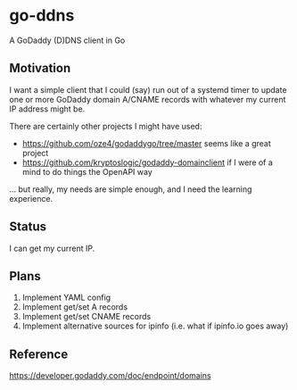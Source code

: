 # go-ddns
A GoDaddy (D)DNS client in Go

## Motivation

I want a simple client that I could (say) run out of a systemd timer
to update one or more GoDaddy domain A/CNAME records with whatever my
current IP address might be.

There are certainly other projects I might have used:

* https://github.com/oze4/godaddygo/tree/master seems like a great
  project
* https://github.com/kryptoslogic/godaddy-domainclient if I were of a
  mind to do things the OpenAPI way

... but really, my needs are simple enough, and I need the learning
experience.

## Status

I can get my current IP.

## Plans

1. Implement YAML config
1. Implement get/set A records
1. Implement get/set CNAME records
1. Implement alternative sources for ipinfo (i.e. what if ipinfo.io
   goes away)

## Reference

https://developer.godaddy.com/doc/endpoint/domains
